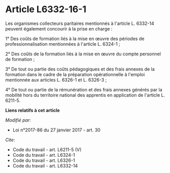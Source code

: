 # Article L6332-16-1

Les organismes collecteurs paritaires mentionnés à l'article L. 6332-14 peuvent également concourir à la prise en charge : 

1° Des coûts de formation liés à la mise en œuvre des périodes de professionnalisation mentionnées à l'article L. 6324-1 ; 

2° Des coûts de la formation liés à la mise en œuvre du compte personnel de formation ; 

3° De tout ou partie des coûts pédagogiques et des frais annexes de la formation dans le cadre de la préparation
opérationnelle à l'emploi mentionnée aux articles L. 6326-1 et L. 6326-3 ; 

4° De tout ou partie de la rémunération et des frais annexes générés par la mobilité hors du territoire national des
apprentis en application de l'article L. 6211-5.

**Liens relatifs à cet article**

_Modifié par_:

  - Loi n°2017-86 du 27 janvier 2017 - art. 30

_Cite_:

  - Code du travail - art. L6211-5 (V)
  - Code du travail - art. L6324-1
  - Code du travail - art. L6326-1
  - Code du travail - art. L6332-14
